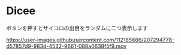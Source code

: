 Dicee
==================================

ボタンを押すとサイコロの出目をランダムに二つ表示します



https://user-images.githubusercontent.com/112185666/207294778-d57857d9-983d-4532-9661-088a0638f5f9.mov

